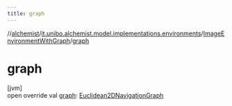 ```yaml
---
title: graph
---
```

//[alchemist](../../../index.html)/[it.unibo.alchemist.model.implementations.environments](../index.html)/[ImageEnvironmentWithGraph](index.html)/[graph](graph.html)



# graph



[jvm]\
open override val [graph](graph.html): [Euclidean2DNavigationGraph](../../it.unibo.alchemist.model.interfaces.geometry.euclidean2d.graph/index.html#-513689941%2FClasslikes%2F-134779887)




